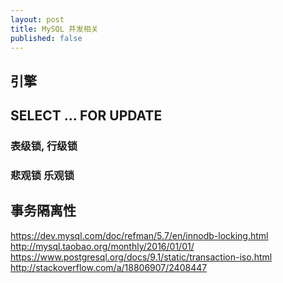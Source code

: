 ```yaml
---
layout: post
title: MySQL 并发相关
published: false
---
```


## 引擎

## SELECT ... FOR UPDATE

### 表级锁, 行级锁

### 悲观锁 乐观锁

## 事务隔离性

https://dev.mysql.com/doc/refman/5.7/en/innodb-locking.html
http://mysql.taobao.org/monthly/2016/01/01/
https://www.postgresql.org/docs/9.1/static/transaction-iso.html
http://stackoverflow.com/a/18806907/2408447
